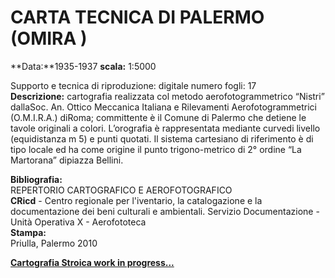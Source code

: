 # CARTA TECNICA DI PALERMO (OMIRA )
**Data:**1935-1937 **scala:** 1:5000

Supporto e tecnica di riproduzione: digitale numero fogli: 17<br>
**Descrizione:** cartografia realizzata col metodo aerofotogrammetrico “Nistri” dallaSoc. An. Ottico Meccanica Italiana e Rilevamenti Aerofotogrammetrici (O.M.I.R.A.) diRoma; committente è il Comune di Palermo che detiene le tavole originali a colori. L’orografia è rappresentata mediante curvedi livello (equidistanza m 5) e punti quotati. Il sistema cartesiano di riferimento è di tipo locale ed ha come origine il punto trigono-metrico di 2° ordine “La Martorana” dipiazza Bellini.

**Bibliografia:**<br>
REPERTORIO CARTOGRAFICO E AEROFOTOGRAFICO<br>
**CRicd** - Centro regionale per l'iventario, la catalogazione e la documentazione dei beni culturali e ambientali.
Servizio Documentazione - Unità Operativa X - Aerofototeca<br>
**Stampa:**<br>
Priulla, Palermo 2010 <br>

[**Cartografia Stroica work in progress...**](http://github.gbvitrano.it/carto_test/)
